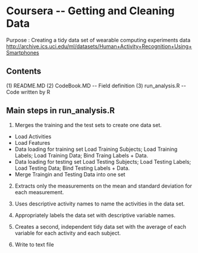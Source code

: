 # Coursera -- Getting and Cleaning Data 
Purpose : Creating a tidy data set of wearable computing experiments data 
http://archive.ics.uci.edu/ml/datasets/Human+Activity+Recognition+Using+Smartphones


## Contents
(1) README.MD 
(2) CodeBook.MD  -- Field definition
(3) run_analysis.R  -- Code written by R


## Main steps in run_analysis.R
1. Merges the training and the test sets to create one data set.
 * Load Activities
 * Load Features
 * Data loading for training set
    Load Training Subjects;
    Load Training Labels;
    Load Training Data;
    Bind Traing Labels + Data.
 * Data loading for testing set
    Load Testing Subjects;
    Load Testing Labels;
    Load Testing Data;
    Bind Testing Labels + Data.
 * Merge Traingin and Testing Data into one set

2. Extracts only the measurements on the mean and standard deviation for each measurement.

3. Uses descriptive activity names to name the activities in the data set. 

4. Appropriately labels the data set with descriptive variable names.

5. Creates a second, independent tidy data set with the average of each variable for each activity and each subject.

6. Write to text file
